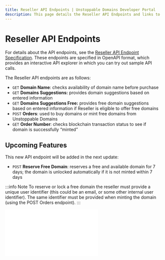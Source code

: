 ```yaml
---
title: Reseller API Endpoints | Unstoppable Domains Developer Portal
description: This page details the Reseller API Endpoints and links to the external Reseller API Specification.
---
```


# Reseller API Endpoints

For details about the API endpoints, see the [Reseller API Endpoint Specification](https://raw.githubusercontent.com/unstoppabledomains/website-api-docs-v2/master/openapi.yaml). These endpoints are specified in OpenAPI format, which provides an interactive API explorer in which you can try out sample API calls.

The Reseller API endpoints are as follows:

* `GET` **Domain Name**: checks availability of domain name before purchase
* `GET` **Domains Suggestions:** provides domain suggestions based on entered information
* `GET` **Domains Suggestions Free:** provides free domain suggestions based on entered information if Reseller is eligible to offer free domains
* `POST` **Orders**: used to buy domains or mint free domains from Unstoppable Domains
* `GET` **Order Number**: checks blockchain transaction status to see if domain is successfully “minted”

## Upcoming Features

This new API endpoint will be added in the next update:

* `POST` **Reserve Free Domain**: reserves a free and available domain for 7 days; the domain is unlocked automatically if it is not minted within 7 days

:::info Note
To reserve or lock a free domain the reseller must provide a unique user identifier (this could be an email, or some other internal user identifier). The same identifier must be provided when minting the domain (using the POST Orders endpoint).
:::

<embed src="/snippets/_discord.md" />
